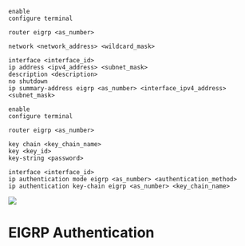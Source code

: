 ```Cisco IOS
enable
configure terminal

router eigrp <as_number>

network <network_address> <wildcard_mask>

interface <interface_id>
ip address <ipv4_address> <subnet_mask>
description <description>
no shutdown
ip summary-address eigrp <as_number> <interface_ipv4_address> <subnet_mask>
```

```Cisco IOS
enable
configure terminal

router eigrp <as_number>

key chain <key_chain_name>
key <key_id>
key-string <password>

interface <interface_id>
ip authentication mode eigrp <as_number> <authentication_method>
ip authentication key-chain eigrp <as_number> <key_chain_name>
```

![](https://github.com/JonmarCorpuz/SecondBrain/blob/main/Assets/Whitespace.png)

# EIGRP Authentication

```Cisco IOS

```
